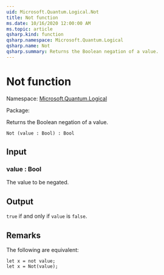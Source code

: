```yaml
---
uid: Microsoft.Quantum.Logical.Not
title: Not function
ms.date: 10/16/2020 12:00:00 AM
ms.topic: article
qsharp.kind: function
qsharp.namespace: Microsoft.Quantum.Logical
qsharp.name: Not
qsharp.summary: Returns the Boolean negation of a value.
---
```


# Not function

Namespace: [Microsoft.Quantum.Logical](xref:Microsoft.Quantum.Logical)

Package: [](https://nuget.org/packages/)


Returns the Boolean negation of a value.

```Q#
Not (value : Bool) : Bool
```


## Input

### value : Bool

The value to be negated.



## Output

`true` if and only if `value` is `false`.

## Remarks

The following are equivalent:```Q#let x = not value;let x = Not(value);```